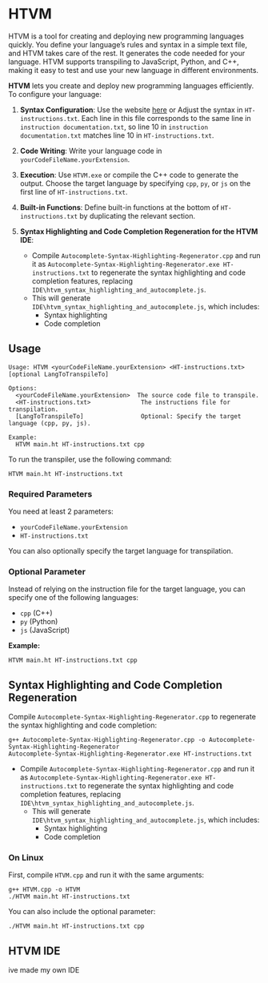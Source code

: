 # HTVM

HTVM is a tool for creating and deploying new programming languages quickly. You define your language’s rules and syntax in a simple text file, and HTVM takes care of the rest. It generates the code needed for your language. HTVM supports transpiling to JavaScript, Python, and C++, making it easy to test and use your new language in different environments.

**HTVM** lets you create and deploy new programming languages efficiently. To configure your language:

1. **Syntax Configuration**: Use the website [here](https://themaster1127.github.io/HTVM/) or Adjust the syntax in `HT-instructions.txt`. Each line in this file corresponds to the same line in `instruction documentation.txt`, so line 10 in `instruction documentation.txt` matches line 10 in `HT-instructions.txt`. 

2. **Code Writing**: Write your language code in `yourCodeFileName.yourExtension`. 

3. **Execution**: Use `HTVM.exe` or compile the C++ code to generate the output. Choose the target language by specifying `cpp`, `py`, or `js` on the first line of `HT-instructions.txt`.

4. **Built-in Functions**: Define built-in functions at the bottom of `HT-instructions.txt` by duplicating the relevant section.

5. **Syntax Highlighting and Code Completion Regeneration for the HTVM IDE**:  
   - Compile `Autocomplete-Syntax-Highlighting-Regenerator.cpp` and run it as `Autocomplete-Syntax-Highlighting-Regenerator.exe HT-instructions.txt` to regenerate the syntax highlighting and code completion features, replacing `IDE\htvm_syntax_highlighting_and_autocomplete.js`.  
   - This will generate `IDE\htvm_syntax_highlighting_and_autocomplete.js`, which includes:  
     - Syntax highlighting  
     - Code completion

## Usage

```
Usage: HTVM <yourCodeFileName.yourExtension> <HT-instructions.txt> [optional LangToTranspileTo]

Options:
  <yourCodeFileName.yourExtension>  The source code file to transpile.
  <HT-instructions.txt>              The instructions file for transpilation.
  [LangToTranspileTo]                Optional: Specify the target language (cpp, py, js).

Example:
  HTVM main.ht HT-instructions.txt cpp
```

To run the transpiler, use the following command:

```
HTVM main.ht HT-instructions.txt
```

### Required Parameters

You need at least 2 parameters:
- `yourCodeFileName.yourExtension`
- `HT-instructions.txt`

You can also optionally specify the target language for transpilation.

### Optional Parameter

Instead of relying on the instruction file for the target language, you can specify one of the following languages:
- `cpp` (C++)
- `py` (Python)
- `js` (JavaScript)

**Example:**

```
HTVM main.ht HT-instructions.txt cpp
```

## **Syntax Highlighting and Code Completion Regeneration**

Compile `Autocomplete-Syntax-Highlighting-Regenerator.cpp` to regenerate the syntax highlighting and code completion:

```
g++ Autocomplete-Syntax-Highlighting-Regenerator.cpp -o Autocomplete-Syntax-Highlighting-Regenerator
Autocomplete-Syntax-Highlighting-Regenerator.exe HT-instructions.txt
```

 - Compile `Autocomplete-Syntax-Highlighting-Regenerator.cpp` and run it as `Autocomplete-Syntax-Highlighting-Regenerator.exe HT-instructions.txt` to regenerate the syntax highlighting and code completion features, replacing `IDE\htvm_syntax_highlighting_and_autocomplete.js`.  
   - This will generate `IDE\htvm_syntax_highlighting_and_autocomplete.js`, which includes:  
     - Syntax highlighting  
     - Code completion

### On Linux

First, compile `HTVM.cpp` and run it with the same arguments:

```
g++ HTVM.cpp -o HTVM
./HTVM main.ht HT-instructions.txt
```

You can also include the optional parameter:

```
./HTVM main.ht HT-instructions.txt cpp
```

## HTVM IDE

ive made my own IDE

